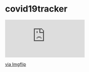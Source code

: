# covid19tracker
<div style="width:260px;max-width:100%;"><div style="height:0;padding-bottom:48.08%;position:relative;"><iframe width="260" height="125" style="position:absolute;top:0;left:0;width:100%;height:100%;" frameBorder="0" src="https://imgflip.com/embed/3yfr8x"></iframe></div><p><a href="https://imgflip.com/gif/3yfr8x">via Imgflip</a></p></div>
